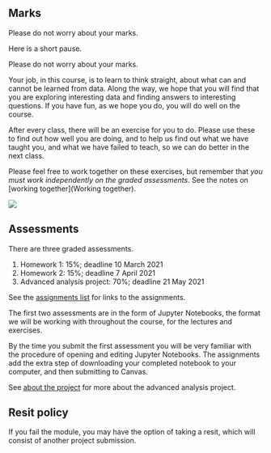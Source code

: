 ## Marks

Please do not worry about your marks.

Here is a short pause.

Please do not worry about your marks.

Your job, in this course, is to learn to think straight, about what can and
cannot be learned from data.  Along the way, we hope that you will find that
you are exploring interesting data and finding answers to interesting
questions.  If you have fun, as we hope you do, you will do well on the
course.

After every class, there will be an exercise for you to do.   Please use these
to find out how well you are doing, and to help us find out what we have
taught you, and what we have failed to teach, so we can do better in the next
class.

Please feel free to work together on these exercises, but remember that *you
must work independently on the graded assessments*.  See the notes on [working
together](Working together).

![](../file_contents/course%20files/images/jh_new_menu.png)

## Assessments

There are three graded assessments.

1. Homework 1: 15%; deadline 10 March 2021
2. Homework 2: 15%; deadline 7 April 2021
3. Advanced analysis project: 70%; deadline 21 May 2021

See the [assignments list](../assignments) for links to the assignments.

The first two assessments are in the form of Jupyter Notebooks, the format we
will be working with throughout the course, for the lectures and exercises.

By the time you submit the first assessment you will be very familiar with the procedure of opening and editing Jupyter Notebooks.  The assignments add the extra step of downloading your completed notebook to your computer, and then submitting to Canvas.

See [about the project](about-the-project) for more about the advanced
analysis project.

## Resit policy

If you fail the module, you may have the option of taking a resit, which will
consist of another project submission.
